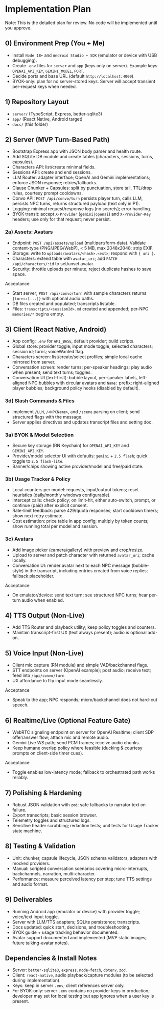 # Implementation Plan

Note: This is the detailed plan for review. No code will be implemented until you approve.

## 0) Environment Prep (You + Me)
- Install `Node 18+` and `Android Studio + SDK` (emulator or device with USB debugging).
- Create `.env` files for `server` and `app` (keys only on server). Example keys: `OPENAI_API_KEY`, `GEMINI_MODEL`, `PORT`.
- Decide ports and base URL (default `http://localhost:4000`).
 - BYOK-only: plan for no server-stored keys. Server will accept transient per-request keys when needed.

## 1) Repository Layout
- `server/` (TypeScript, Express, better-sqlite3)
- `app/` (React Native, Android target)
- `docs/` (this folder)

## 2) Server (MVP Turn-Based Path)
- Bootstrap Express app with JSON body parser and health route.
- Add SQLite DB module and create tables (characters, sessions, turns, capsules).
- Characters API: list/create minimal fields.
- Sessions API: create and end sessions.
- LLM Router: adapter interface; OpenAI and Gemini implementations; enforce JSON response; retries/fallbacks.
- Clause Chunker + Capsules: split by punctuation, store tail, TTL/drop rules, courtesy prompt cooldowns.
- Convo API: `POST /api/convo/turn` persists player turn, calls LLM, persists NPC turns, returns structured payload (text only in P1).
- Logging: minimal request/response logs (no secrets); error handling.
- BYOK transit: accept `X-Provider` (`gemini|openai`) and `X-Provider-Key` headers; use only for that request; never persist.

### 2a) Assets: Avatars
- Endpoint: `POST /api/assets/upload` (multipart/form-data). Validate content-type (PNG/JPEG/WebP), < 5 MB, max 2048x2048; strip EXIF.
- Storage: write to `uploads/avatars/<hash>.<ext>`; respond with `{ uri }`.
- Characters: extend table with `avatar_uri`; add `PATCH /api/characters/:id` to set/unset avatar.
- Security: throttle uploads per minute; reject duplicate hashes to save space.

Acceptance
- Start server; `POST /api/convo/turn` with sample characters returns `{turns:[...]}` with optional audio paths.
- DB files created and populated; transcripts listable.
 - Files: `transcripts/<sessionId>.md` created and appended; per-NPC `memories/*` begins empty.

## 3) Client (React Native, Android)
- App config: `.env` for `API_BASE`, default provider; build scripts.
- Global store: provider toggle; input mode toggle; selected characters; session id; turns; voiceWanted flag.
- Characters screen: list/create/select profiles; simple local cache mirrored from server.
- Conversation screen: render turns; per-speaker headings; play audio when present; send text turns; toggles.
- Conversation UI (text-first): bubble layout, per-speaker labels, left-aligned NPC bubbles with circular avatars and `Name:` prefix; right-aligned player bubbles; background policy hooks (disabled by default).

### 3d) Slash Commands & Files
- Implement `/LLM`, `/<NPCName>`, and `/scene` parsing on client; send structured flags with the message.
- Server applies directives and updates transcript files and setting doc.

### 3a) BYOK & Model Selection
- Secure key storage (RN Keychain) for `OPENAI_API_KEY` and `GEMINI_API_KEY`.
- Provider/model selector UI with defaults: `gemini` + `2.5 flash`; quick toggle to `2.5 flash‑lite`.
- Banner/chips showing active provider/model and free/paid state.

### 3b) Usage Tracker & Policy
- Local counters per model: requests, input/output tokens; reset heuristics (daily/monthly windows configurable).
- Intercept calls: check policy; on limit-hit, either auto-switch, prompt, or continue (paid) after explicit consent.
- Rate-limit feedback: parse 429/quota responses; start cooldown timers; show next retry estimate.
- Cost estimation: price table in app config; multiply by token counts; show running total per model and session.

### 3c) Avatars
- Add image picker (camera/gallery) with preview and crop/resize.
- Upload to server and patch character with returned `avatar_uri`; cache locally.
- Conversation UI: render avatar next to each NPC message (bubble-style) in the transcript, including entries created from voice replies; fallback placeholder.

Acceptance
- On emulator/device: send text turn; see structured NPC turns; hear per-turn audio when enabled.

## 4) TTS Output (Non-Live)
- Add TTS Router and playback utility; keep policy toggles and counters.
- Maintain transcript-first UX (text always present); audio is optional add-on.

## 5) Voice Input (Non-Live)
- Client mic capture (RN module) and simple VAD/backchannel flags.
- STT endpoints on server (OpenAI example); post audio; receive text; feed into `/api/convo/turn`.
- UX affordance to flip input mode seamlessly.

Acceptance
- Speak to the app; NPC responds; micro/backchannel does not hard-cut speech.

## 6) Realtime/Live (Optional Feature Gate)
- WebRTC signaling endpoint on server for OpenAI Realtime; client SDP offer/answer flow; attach mic and remote audio.
- Gemini Live WS path; send PCM frames; receive audio chunks.
- Keep humane overlap policy where feasible (ducking & courtesy prompts on client-side timer cues).

Acceptance
- Toggle enables low-latency mode; fallback to orchestrated path works reliably.

## 7) Polishing & Hardening
- Robust JSON validation with `zod`; safe fallbacks to narrator text on failure.
- Export transcripts; basic session browser.
- Telemetry toggles and structured logs.
 - Sensitive header scrubbing; redaction tests; unit tests for Usage Tracker state machine.

## 8) Testing & Validation
- Unit: chunker, capsule lifecycle, JSON schema validators, adapters with mocked providers.
- Manual: scripted conversation scenarios covering micro-interrupts, backchannels, narration, multi-character.
- Performance: measure perceived latency per step; tune TTS settings and audio format.

## 9) Deliverables
- Running Android app (emulator or device) with provider toggle; voice/text input toggle.
- Server with LLM/TTS adapters; SQLite persistence; transcripts.
- Docs updated: quick start, decisions, and troubleshooting.
- BYOK guide + usage tracking behavior documented.
- Avatar support documented and implemented (MVP static images; future talking-avatar notes).

## Dependencies & Install Notes
- Server: `better-sqlite3`, `express`, `node-fetch`, `dotenv`, `zod`.
- Client: `react-native`, audio playback/capture modules (to be selected during implementation).
- Keys: keep in server `.env`; client references server only.
 - For BYOK-only: server `.env` contains no provider keys in production; developer may set for local testing but app ignores when a user key is present.

